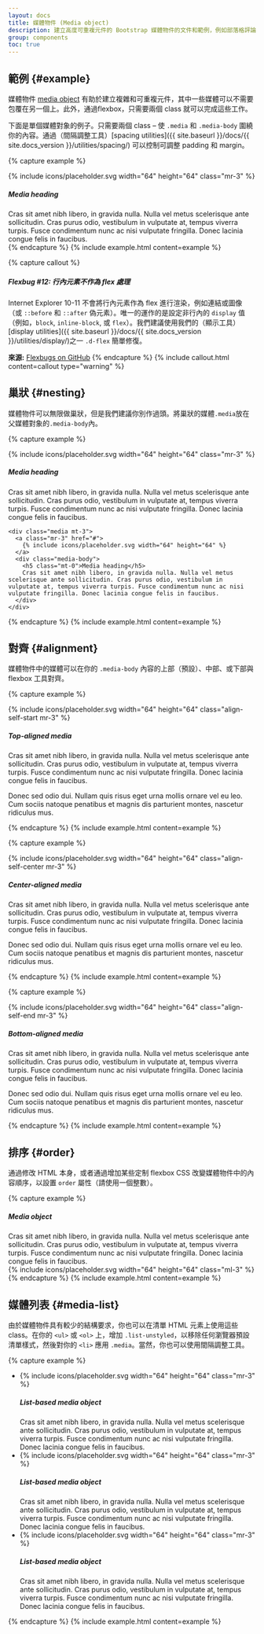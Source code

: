 ```yaml
---
layout: docs
title: 媒體物件 (Media object)
description: 建立高度可重複元件的 Bootstrap 媒體物件的文件和範例，例如部落格評論、推特等等。
group: components
toc: true
---
```


## 範例 {#example}

媒體物件 [media object](http://www.stubbornella.org/content/2010/06/25/the-media-object-saves-hundreds-of-lines-of-code/) 有助於建立複雜和可重複元件，其中一些媒體可以不需要包覆在另一個上。此外，通過flexbox，只需要兩個 class 就可以完成這些工作。

下面是單個媒體對象的例子。只需要兩個 class – 使 `.media` 和 `.media-body` 圍繞你的內容。通過（間隔調整工具）[spacing utilities]({{ site.baseurl }}/docs/{{ site.docs_version }}/utilities/spacing/) 可以控制可調整 padding 和 margin。

{% capture example %}
<div class="media">
  {% include icons/placeholder.svg width="64" height="64" class="mr-3" %}
  <div class="media-body">
    <h5 class="mt-0">Media heading</h5>
    Cras sit amet nibh libero, in gravida nulla. Nulla vel metus scelerisque ante sollicitudin. Cras purus odio, vestibulum in vulputate at, tempus viverra turpis. Fusce condimentum nunc ac nisi vulputate fringilla. Donec lacinia congue felis in faucibus.
  </div>
</div>
{% endcapture %}
{% include example.html content=example %}

{% capture callout %}
##### Flexbug #12: 行內元素不作為 flex 處理

Internet Explorer 10-11 不會將行內元素作為 flex 進行渲染，例如連結或圖像（或 `::before` 和 `::after` 偽元素）。唯一的運作的是設定非行內的  `display` 值（例如，`block`, `inline-block`, 或 `flex`）。我們建議使用我們的（顯示工具）[display utilities]({{ site.baseurl }}/docs/{{ site.docs_version }}/utilities/display/)之一 `.d-flex` 簡單修復。

**來源:** [Flexbugs on GitHub](https://github.com/philipwalton/flexbugs#flexbug-12)
{% endcapture %}
{% include callout.html content=callout type="warning" %}

## 巢狀 {#nesting}

媒體物件可以無限做巢狀，但是我們建議你別作過頭。將巢狀的媒體`.media`放在父媒體對象的`.media-body`內。

{% capture example %}
<div class="media">
  {% include icons/placeholder.svg width="64" height="64" class="mr-3" %}
  <div class="media-body">
    <h5 class="mt-0">Media heading</h5>
    Cras sit amet nibh libero, in gravida nulla. Nulla vel metus scelerisque ante sollicitudin. Cras purus odio, vestibulum in vulputate at, tempus viverra turpis. Fusce condimentum nunc ac nisi vulputate fringilla. Donec lacinia congue felis in faucibus.

    <div class="media mt-3">
      <a class="mr-3" href="#">
        {% include icons/placeholder.svg width="64" height="64" %}
      </a>
      <div class="media-body">
        <h5 class="mt-0">Media heading</h5>
        Cras sit amet nibh libero, in gravida nulla. Nulla vel metus scelerisque ante sollicitudin. Cras purus odio, vestibulum in vulputate at, tempus viverra turpis. Fusce condimentum nunc ac nisi vulputate fringilla. Donec lacinia congue felis in faucibus.
      </div>
    </div>
  </div>
</div>
{% endcapture %}
{% include example.html content=example %}

## 對齊 {#alignment}

媒體物件中的媒體可以在你的 `.media-body` 內容的上部（預設）、中部、或下部與 flexbox 工具對齊。

{% capture example %}
<div class="media">
  {% include icons/placeholder.svg width="64" height="64" class="align-self-start mr-3" %}
  <div class="media-body">
    <h5 class="mt-0">Top-aligned media</h5>
    <p>Cras sit amet nibh libero, in gravida nulla. Nulla vel metus scelerisque ante sollicitudin. Cras purus odio, vestibulum in vulputate at, tempus viverra turpis. Fusce condimentum nunc ac nisi vulputate fringilla. Donec lacinia congue felis in faucibus.</p>
    <p>Donec sed odio dui. Nullam quis risus eget urna mollis ornare vel eu leo. Cum sociis natoque penatibus et magnis dis parturient montes, nascetur ridiculus mus.</p>
  </div>
</div>
{% endcapture %}
{% include example.html content=example %}

{% capture example %}
<div class="media">
  {% include icons/placeholder.svg width="64" height="64" class="align-self-center mr-3" %}
  <div class="media-body">
    <h5 class="mt-0">Center-aligned media</h5>
    <p>Cras sit amet nibh libero, in gravida nulla. Nulla vel metus scelerisque ante sollicitudin. Cras purus odio, vestibulum in vulputate at, tempus viverra turpis. Fusce condimentum nunc ac nisi vulputate fringilla. Donec lacinia congue felis in faucibus.</p>
    <p class="mb-0">Donec sed odio dui. Nullam quis risus eget urna mollis ornare vel eu leo. Cum sociis natoque penatibus et magnis dis parturient montes, nascetur ridiculus mus.</p>
  </div>
</div>
{% endcapture %}
{% include example.html content=example %}

{% capture example %}
<div class="media">
  {% include icons/placeholder.svg width="64" height="64" class="align-self-end mr-3" %}
  <div class="media-body">
    <h5 class="mt-0">Bottom-aligned media</h5>
    <p>Cras sit amet nibh libero, in gravida nulla. Nulla vel metus scelerisque ante sollicitudin. Cras purus odio, vestibulum in vulputate at, tempus viverra turpis. Fusce condimentum nunc ac nisi vulputate fringilla. Donec lacinia congue felis in faucibus.</p>
    <p class="mb-0">Donec sed odio dui. Nullam quis risus eget urna mollis ornare vel eu leo. Cum sociis natoque penatibus et magnis dis parturient montes, nascetur ridiculus mus.</p>
  </div>
</div>
{% endcapture %}
{% include example.html content=example %}

## 排序 {#order}

通過修改 HTML 本身，或者通過增加某些定制 flexbox CSS 改變媒體物件中的內容順序，以設置 `order` 屬性（請使用一個整數）。

{% capture example %}
<div class="media">
  <div class="media-body">
    <h5 class="mt-0 mb-1">Media object</h5>
    Cras sit amet nibh libero, in gravida nulla. Nulla vel metus scelerisque ante sollicitudin. Cras purus odio, vestibulum in vulputate at, tempus viverra turpis. Fusce condimentum nunc ac nisi vulputate fringilla. Donec lacinia congue felis in faucibus.
  </div>
  {% include icons/placeholder.svg width="64" height="64" class="ml-3" %}
</div>
{% endcapture %}
{% include example.html content=example %}

## 媒體列表 {#media-list}

由於媒體物件具有較少的結構要求，你也可以在清單 HTML 元素上使用這些 class。在你的 `<ul>` 或 `<ol>` 上，增加 `.list-unstyled`，以移除任何瀏覽器預設清單樣式，然後對你的 `<li>` 應用 `.media`。當然，你也可以使用間隔調整工具。

{% capture example %}
<ul class="list-unstyled">
  <li class="media">
    {% include icons/placeholder.svg width="64" height="64" class="mr-3" %}
    <div class="media-body">
      <h5 class="mt-0 mb-1">List-based media object</h5>
      Cras sit amet nibh libero, in gravida nulla. Nulla vel metus scelerisque ante sollicitudin. Cras purus odio, vestibulum in vulputate at, tempus viverra turpis. Fusce condimentum nunc ac nisi vulputate fringilla. Donec lacinia congue felis in faucibus.
    </div>
  </li>
  <li class="media my-4">
    {% include icons/placeholder.svg width="64" height="64" class="mr-3" %}
    <div class="media-body">
      <h5 class="mt-0 mb-1">List-based media object</h5>
      Cras sit amet nibh libero, in gravida nulla. Nulla vel metus scelerisque ante sollicitudin. Cras purus odio, vestibulum in vulputate at, tempus viverra turpis. Fusce condimentum nunc ac nisi vulputate fringilla. Donec lacinia congue felis in faucibus.
    </div>
  </li>
  <li class="media">
    {% include icons/placeholder.svg width="64" height="64" class="mr-3" %}
    <div class="media-body">
      <h5 class="mt-0 mb-1">List-based media object</h5>
      Cras sit amet nibh libero, in gravida nulla. Nulla vel metus scelerisque ante sollicitudin. Cras purus odio, vestibulum in vulputate at, tempus viverra turpis. Fusce condimentum nunc ac nisi vulputate fringilla. Donec lacinia congue felis in faucibus.
    </div>
  </li>
</ul>
{% endcapture %}
{% include example.html content=example %}
